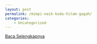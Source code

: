 ```yaml
---
layout: post
permalink: /mimpi-naik-kuda-hitam-gagah/
categories:
    - Uncategorized
---
```


[Baca Selengkapnya](/10)